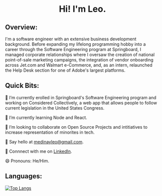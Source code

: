 # <div align="center">Hi! I'm Leo.</div>

## Overview:
I'm a software engineer with an extensive business development background. Before expanding my lifelong programming hobby into a career through the Software Engineering program at Springboard, I managed corporate relationships where I oversaw the creation of national point-of-sale marketing campaigns, the integration of vendor onboarding across Jet.com and Walmart e-Commerce, and, as an intern, relaunched the Help Desk section for one of Adobe's largest platforms.

## Quick Bits:

🔭 I’m currently erolled in Springboard's Software Engineering program and working on Considered Collectively, a web app that allows people to follow current legislation in the United States Congress.

🌱 I’m currently learning Node and React.

👯 I’m looking to collaborate on Open Source Projects and intitiatives to increase representation of minorites in tech. 

📧 Say hello at medinayleo@gmail.com.

💼 Connnect with me on [LinkedIn](https://www.linkedin.com/in/medinaleonardo/).

😄 Pronouns: He/Him.

## Languages:
[![Top Langs](https://github-readme-stats.vercel.app/api/top-langs/?username=Leomedina&layout=compact)](https://github.com/anuraghazra/github-readme-stats)


